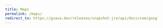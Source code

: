```yaml
---
title: Maps
permalink: /maps/
redirect_to: https://guava.dev/releases/snapshot-jre/api/docs/com/google/common/collect/Maps.html
---
```

